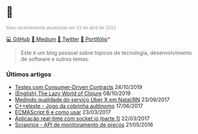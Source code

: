 # 🤠

<small style="color: #919191;">Mais recentemente atualizado em 23 de abril de 2022</small>

[💻 GitHub](https://github.com/mrmorais) [📝 Medium](https://medium.com/@mrmorais) [🥚 Twitter](https://twitter.com/maradona_) [💼 Portifólio](/portifolio/index.html)<i style="color: red">*</i>

> Este é um blog pessoal sobre tópicos de tecnologia, desenvolvimento de software e outros temas.

### Últimos artigos
- [Testes com Consumer-Driven Contracts](/Testes-com-Consumer-Driven-Contracts) 24/10/2019
- [(English) The Lazy World of Clojure](/The-Lazy-World-of-Clojure) 08/10/2019
- [Medindo qualidade do serviço Uber X em Natal/RN](/Medindo-qualidade-do-servico-Uber-X-em-Natal-RN) 23/09/2017
- [C++eleste - Jogo da cobrinha autônomo](/C-eleste-Jogo-da-cobrinha-autonomo) 17/06/2017
- [ECMAScript 6 e como usar](/ecmascript-6-e-como-usar) 23/03/2017
- [Aplicação real-time com socket.io (parte 1)](/Aplicacao-real-time-com-socket-io-pt-1) 22/03/2017
- [Scraprice - API de monitoramento de preços](/Scraprice-API-de-monitoramento-de-precos) 21/05/2016
